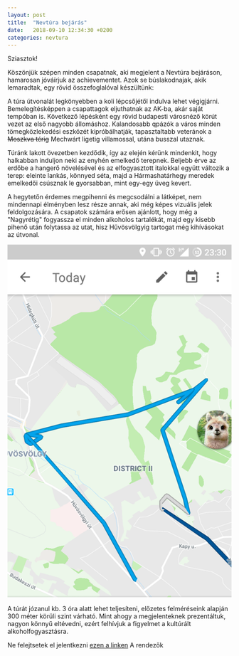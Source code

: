 ```yaml
---
layout: post
title:  "Nevtúra bejárás"
date:   2018-09-10 12:34:30 +0200
categories: nevtura
---
```


Sziasztok!

Köszönjük szépen minden csapatnak, aki megjelent a Nevtúra bejáráson, hamarosan jóváírjuk az achievementet. Azok se búslakodnajak, akik lemaradtak, egy rövid összefoglalóval készültünk:

A túra útvonalát legkönyebben a koli lépcsőjétől indulva lehet végigjárni. Bemelegítésképpen a csapattagok eljuthatnak az AK-ba, akár saját tempóban is. Következő lépésként egy rövid budapesti városnéző körút vezet az első nagyobb állomáshoz. Kalandosabb qpázók a város minden tömegközlekedési eszközét kipróbálhatják, tapasztaltabb veteránok a ~~Moszkva térig~~ Mechwárt ligetig villamossal, utána busszal utaznak.

Túránk lakott övezetben kezdődik, így az elején kérünk mindenkit, hogy halkabban induljon neki az enyhén emelkedő terepnek. Beljebb érve az erdőbe a hangerő növelésével és az elfogyasztott italokkal együtt változik a terep: eleinte lankás, könnyed séta, majd a Hármashatárhegy meredek emelkedői csúsznak le gyorsabban, mint egy-egy üveg kevert.

A hegytetőn érdemes megpihenni és megcsodálni a látképet, nem mindennapi élményben lesz része annak, aki még képes vizuális jelek feldolgozására. A csapatok számára erősen ajánlott, hogy még a "Nagyrétig" fogyassza el minden alkoholos tartalékát, majd egy kisebb pihenő után folytassa az utat, hisz Hűvösvölgyig tartogat még kihívásokat az útvonal.

![Google Maps Timeline](/assets/posts/nevtura-utvonal-1.png)

A túrát józanul kb. 3 óra alatt lehet teljesíteni, előzetes felméréseink alapján 300 méter körüli szint várható. Mint ahogy a megjelenteknek prezentáltuk, nagyon könnyű eltévedni, ezért felhívjuk a figyelmet a kultúrált alkoholfogyasztásra.

Ne felejtsetek el jelentkezni [ezen a linken][doodle-jelentkezes]
A rendezők

[doodle-jelentkezes]: https://doodle.com/poll/mgqbapthe276h6py
